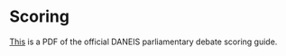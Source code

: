 # Scoring

[This](Parli_Scoring.pdf) is a PDF of the official DANEIS parliamentary debate scoring guide.
